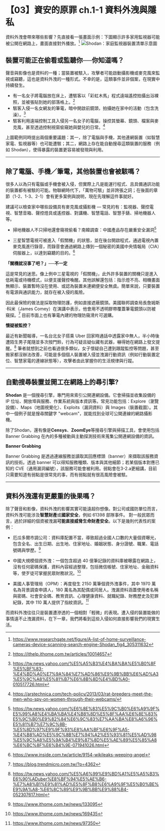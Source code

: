 # 【03】資安的原罪 ch.1-1 資料外洩與隱私

資料外洩會帶來哪些影響？先直接看一張畫面示例：下圖顯示許多家用監視器可能被公開在網路上，畫面直接對外播放。[^1]
![Shodan：家庭監視器裝置清單示意圖](https://www.researchgate.net/publication/305311632/figure/fig4/AS:457311299870720@1486042918098/A-list-of-home-surveillance-cameras-device-scanning-search-engine-Shodan.png)

## 裝置可能正在偷看或監聽你──你知道嗎？

聲音與影像也是資料的一種；當裝置被駭入，攻擊者可能啟動攝影機或麥克風來監視或竊聽，這也是資料外洩的一種形式。不幸的是，這類事件並非個案，在現實中持續發生。

* 有一名女子將電腦放在床上，遭駭客以「彩虹木馬」程式遠端遙控拍攝出浴裸照，並被張貼到她的部落格上。[^2]
* 駭客入侵一名女網友的筆電，暗中開啟前鏡頭，拍攝她在家中的活動（包含洗澡）。[^3]
* 駭客利用遠端控制工具入侵另一名女子的電腦，操控其螢幕、鏡頭、檔案與麥克風，甚至透過控制視窗偷窺她與嬰兒的日常。[^4]

上圖範例同時提出兩個重要議題：其一，除了電腦與手機，其他連網裝置（如智慧家電、監視器等）也可能遭駭；其二，網路上存在能自動搜尋這類裝置的服務（例如 Shodan），使得暴露的裝置更容易被發現與利用。

---

## 除了電腦、手機／筆電，其他裝置也會被駭嗎？

很多人以為只有電腦或手機會被入侵，但實際上凡是能運行程式、且具備通訊功能的裝置都有被駭的可能。物聯網時代下，「萬物可駭」並非誇張之詞；在後面的章節（1-2、1-3、2-1）會有更多案例與說明，現在先理解這件事就好。

建議可以檢查家中哪些設備具有麥克風或攝影機 — 常見的有：監視器、聲控電視、智慧音箱、聲控燈具或遙控器、對講機、智慧電話、智慧手錶、掃地機器人等。

- 掃地機器人不只掃地還會窺視偷看？南韓調查：中國產品存在嚴重安全漏洞[^5]

- 三星智慧電視可被進入「假關機」的狀態，並在後台開啟程式，通過電視內置麥克風進行錄音，而錄音會通過網路上傳到一個秘密的美國中央情報局（CIA）伺服器上，以達到竊聽的目的。[^6]

**「關機就沒事了吧？」──不一定**

這是常見的迷思。像上例中三星電視的「假關機」，此外許多裝置的關機只是進入低耗電或待機模式，以便支援聲控喚醒。其他誤解還包括：指示燈不亮、相機畫面無顯示、裝置暫時沒在使用、或認為裝置未連網便安全無虞。簡單來說，只要裝置有電源與通訊能力，就存在被入侵的風險。

因此最保險的做法是採取物理防護，例如直接遮蔽鏡頭。美國聯邦調查局長詹姆斯·科米（James Comey）在演講中表示，他會用不透明膠帶覆蓋筆電鏡頭以防被窺探。[^7] 目前市面上也有筆電內建的物理防窺滑片可選購。

**懷疑被監控？**

最近有新聞報導，一名台北女子搭乘 Uber 回家時通話中透露家中無人，半小時後遭陌生男子尾隨並多次按門鈴，行為可疑且疑似藏有武器，嚇得她在網路上發文提醒。[^8] 筆者就想到之前也看過很多類似，女子懷疑自己遭到跟蹤監控等問題，甚至搬家都沒辦法改善，可能是多個個人裝置被入侵並洩漏行動資訊（例如行動裝置定位、智慧家電的連線狀態等），攻擊者由此掌握你的生活規律與行蹤。

---

## 自動搜尋裝置並開工在網路上的尋引擎?

**Shodan** 是一個搜尋引擎，專門用來索引公開連網設備。它會掃描並收集設備的 IP 位址、開放埠與服務、作業系統與版本資訊等。常見功能包括：Explore（瀏覽設備）、Maps（地圖視覺化）、Exploits（漏洞資料）與 Images（裝置截圖）。其中一個例子就是搜尋關鍵字 "webcam"，就能找到全球可公開連線的網路攝影機。

除了Shodan，還有像是**Censys**、**ZoomEye**等搜尋引擎與掃描工具，會使用包括 Banner Grabbing 在內的多種被動與主動探測技術來蒐集公開連網設備的資訊。

**Banner Grabbing**

Banner Grabbing 是透過連線服務並讀取其回應標頭（banner）來擷取該服務資訊的技術。透過 banner 可以得知服務種類、版本與其他細節；若某個版本對應已知的 CVE（通用漏洞編號），該服務可能會被利用。弱點會在3-2.a更細講，目前只需要知道有弱點是很常見的事，而有弱點就有很高風險會被駭。

---

## 資料外洩還有更嚴重的後果嗎？

除了聲音和影像，資料外洩的影響其實可能遠超你想像。對公司或國防單位而言，資料外洩可能涉及**智慧財產**或**國家安全**，例如 61398 部隊事件。
對一般民眾而言，過於詳細的個資被洩漏**可能直接威脅生命財產安全**。以下是幾則代表性的案例：

- 厄瓜多爾市調公司：資料庫配置不當，導致超過全國人口數的大量個資曝光，包含全名、出生日期、出生地、住家地址、婚姻狀態、身分證號、職業、電話號碼與學歷。[^9]

- 中國大規模個資外洩：一個包含超過 40 億筆記錄的資料庫被曝露在網路上，沒有任何密碼保護，資料內容經過整理，包括微信帳號、住家地址、金融資料等，使歹徒可掌握民眾財務狀況。[^10]

- 美國人事管理局（OPM）：再度發生 2150 萬筆個資外洩事件，其中 1970 萬名為背景調查申請人，180 萬名為其配偶或同居人。洩漏資料涵蓋使用者名稱與密碼、社會安全碼、教育資訊、心理健康資料、就職紀錄、財務歷史及犯罪紀錄，其中 110 萬人提供了指紋資訊。[^11]

而資料外洩往往只是裝置遭滲透的一個相對「輕微」的表現。遭入侵的裝置能做的事情遠不止洩漏資料，在下一章，我們將看到這些入侵如何直接影響我們的現實生活。


[^1]: https://www.researchgate.net/figure/A-list-of-home-surveillance-cameras-device-scanning-search-engine-Shodan_fig4_305311632
[^2]: https://ithelp.ithome.com.tw/articles/10014657
[^3]: https://tw.news.yahoo.com/%E5%A5%B3%E4%BA%BA%E5%B0%8F%E5%BF%83-%E4%BD%A0%E7%9A%84%E7%AD%86%E9%9B%BB%E6%AD%A3%E5%9C%A8%E5%81%B7%E6%8B%8D%E4%BD%A0-010517726.html
[^4]: https://arstechnica.com/tech-policy/2013/03/rat-breeders-meet-the-men-who-spy-on-women-through-their-webcams/
[^5]: https://tw.news.yahoo.com/%E6%8E%83%E5%9C%B0%E6%A9%9F%E5%99%A8%E4%BA%BA%E4%B8%8D%E5%8F%AA%E6%8E%83%E5%9C%B0%E9%82%84%E6%9C%83%E7%AA%BA%E8%A6%96%E5%81%B7%E7%9C%8B-%E5%8D%97%E9%9F%93%E8%AA%BF%E6%9F%A5-%E4%B8%AD%E5%9C%8B%E7%94%A2%E5%93%81%E5%AD%98%E5%9C%A8%E5%9A%B4%E9%87%8D%E5%AE%89%E5%85%A8%E6%BC%8F%E6%B4%9E-071941026.html
[^6]: https://www.inside.com.tw/article/9154-wikileaks-weeping-angel
[^7]: https://blog.trendmicro.com.tw/?p=4362
[^8]: https://tw.news.yahoo.com/%E5%A6%99%E9%BD%A1%E5%A5%B3%E6%90%ADuber%E8%BF%94%E5%AE%B6-%E7%A8%B1%E9%81%AD%E5%8F%B8%E6%A9%9F%E5%B0%BE%E9%9A%A8-%E6%8C%89%E9%9B%BB%E9%88%B4-052307617.html
[^9]: https://www.ithome.com.tw/news/133095
[^10]: https://www.ithome.com.tw/news/169435
[^11]: https://www.ithome.com.tw/news/97350

